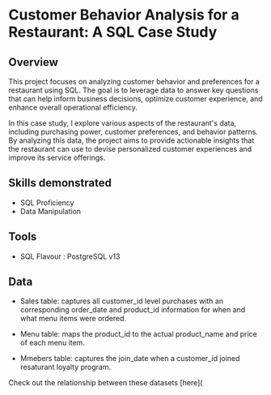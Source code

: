 # Customer Behavior Analysis for a Restaurant: A SQL Case Study

## Overview

This project focuses on analyzing customer behavior and preferences for a restaurant using SQL. The goal is to leverage data to answer key questions that can help inform business decisions, optimize customer experience, and enhance overall operational efficiency.

In this case study, I explore various aspects of the restaurant's data, including purchasing power, customer preferences, and behavior patterns. By analyzing this data, the project aims to provide actionable insights that the restaurant can use to devise personalized customer experiences and improve its service offerings.

## Skills demonstrated

- SQL Proficiency
- Data Manipulation

## Tools

- SQL Flavour : PostgreSQL v13

## Data 

- Sales table: captures all customer_id level purchases with an corresponding order_date and product_id information for when and what menu items were ordered.
  
- Menu table: maps the product_id to the actual product_name and price of each menu item.
  
- Mmebers table: captures the join_date when a customer_id joined resaturant loyalty program.

Check out the relationship between these datasets [here](

## 
